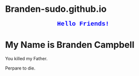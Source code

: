 # Branden-sudo.github.io


<p style="font-family:Courier; color:Blue; text-align: center; font-size: 20px;"><b>Hello Friends!</b></p>


<h1> My Name is Branden Campbell</h1>
<p>You killed my Father.</p>
<p> Perpare to die.</p>
